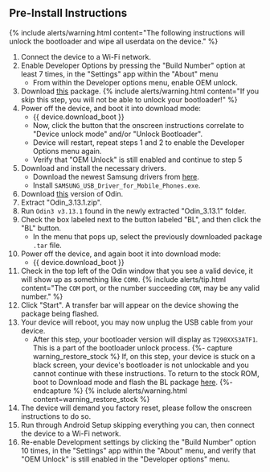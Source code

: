 ## Pre-Install Instructions

{% include alerts/warning.html content="The following instructions will unlock the bootloader and wipe all userdata on the device." %}

1. Connect the device to a Wi-Fi network.
1. Enable Developer Options by pressing the "Build Number" option at least 7 times, in the "Settings" app within the "About" menu
    * From within the Developer options menu, enable OEM unlock.
1. Download [this](https://sourceforge.net/projects/lifehackerhansol-android/files/gto-unlock/1-unlocked-aboot.tar) package.
    {% include alerts/warning.html content="If you skip this step, you will not be able to unlock your bootloader!" %}
1. Power off the device, and boot it into download mode:
    * {{ device.download_boot }}
    * Now, click the button that the onscreen instructions correlate to "Device unlock mode" and/or "Unlock Bootloader".
    * Device will restart, repeat steps 1 and 2 to enable the Developer Options menu again.
    * Verify that "OEM Unlock" is still enabled and continue to step 5
1. Download and install the necessary drivers.
    * Download the newest Samsung drivers from [here](https://developer.samsung.com/mobile/android-usb-driver.html).
    * Install `SAMSUNG_USB_Driver_for_Mobile_Phones.exe`.
1. Download [this](https://undocumented.software/Odin_3.13.1.zip) version of Odin.
1. Extract "Odin_3.13.1.zip".
1. Run `Odin3 v3.13.1` found in the newly extracted "Odin_3.13.1" folder.
1. Check the box labeled next to the button labeled "BL", and then click the "BL" button.
    * In the menu that pops up, select the previously downloaded package `.tar` file.
1. Power off the device, and again boot it into download mode:
    * {{ device.download_boot }}
1. Check in the top left of the Odin window that you see a valid device, it will show up as something like `COM0`.
    {% include alerts/tip.html content="The `COM` port, or the number succeeding `COM`, may be any valid number." %}
1. Click "Start". A transfer bar will appear on the device showing the package being flashed.
1. Your device will reboot, you may now unplug the USB cable from your device.
    * After this step, your bootloader version will display as `T290XXS3ATF1`. This is a part of the bootloader unlock process.
{%- capture warning_restore_stock %}
If, on this step, your device is stuck on a black screen, your device's bootloader is not unlockable and you cannot continue with these instructions. To return to the stock ROM, boot to Download mode and flash the BL package [here](https://github.com/lifehackerhansol/gto-fw/releases).
{%- endcapture %}
    {% include alerts/warning.html content=warning_restore_stock %}
1. The device will demand you factory reset, please follow the onscreen instructions to do so.
1. Run through Android Setup skipping everything you can, then connect the device to a Wi-Fi network.
1. Re-enable Development settings by clicking the "Build Number" option 10 times, in the "Settings" app within the "About" menu, and verify that "OEM Unlock" is still enabled in the "Developer options" menu.
